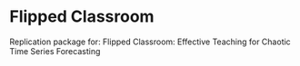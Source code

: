 # Flipped Classroom
Replication package for: Flipped Classroom: Effective Teaching for Chaotic Time Series Forecasting
